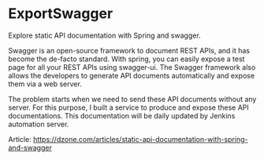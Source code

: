 # ExportSwagger
Explore static API documentation with Spring and swagger.

Swagger is an open-source framework to document REST APIs, and it has become the de-facto standard. With spring, you can easily expose a test page for all your REST APIs using swagger-ui. The Swagger framework also allows the developers to generate API documents automatically and expose them via a web server.

The problem starts when we need to send these API documents without any server. For this purpose, I built a service to produce and expose these API documentations. This documentation will be daily updated by Jenkins automation server.

Article: https://dzone.com/articles/static-api-documentation-with-spring-and-swagger
